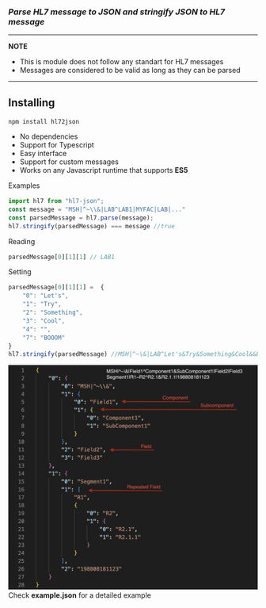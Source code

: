 ### _Parse **HL7** message to **JSON** and stringify **JSON** to **HL7** message_

---
**NOTE**

- This is module does not follow any standart for HL7 messages
- Messages are considered to be valid as long as they can be parsed
---
## Installing
    npm install hl72json



- No dependencies
- Support for Typescript
- Easy interface
- Support for custom messages
- Works on any Javascript runtime that supports **ES5**

Examples
````js
import hl7 from "hl7-json";
const message = "MSH|^~\\&|LAB^LAB1|MYFAC|LAB|..."
const parsedMessage = hl7.parse(message);
hl7.stringify(parsedMessage) === message //true
````
Reading
````js
parsedMessage[0][1][1] // LAB1
````
Setting
````js
parsedMessage[0][1][1] =  {
    "0": "Let's",
    "1": "Try",
    "2": "Something",
    "3": "Cool",
    "4": "",
    "7": "BOOOM"
}
hl7.stringify(parsedMessage) //MSH|^~\&|LAB^Let's&Try&Something&Cool&&BOOOM|MYFAC|LAB...
````
![Alt text](./src/examples/example.png?raw=true "Example.png")
Check **example.json** for a detailed example

